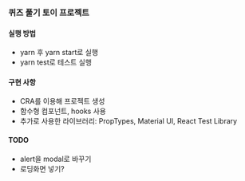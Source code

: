 ### 퀴즈 풀기 토이 프로젝트

#### 실행 방법

- yarn 후 yarn start로 실행
- yarn test로 테스트 실행

#### 구현 사항

- CRA를 이용해 프로젝트 생성
- 함수형 컴포넌트, hooks 사용
- 추가로 사용한 라이브러리: PropTypes, Material UI, React Test Library

#### TODO

- alert을 modal로 바꾸기
- 로딩화면 넣기?
